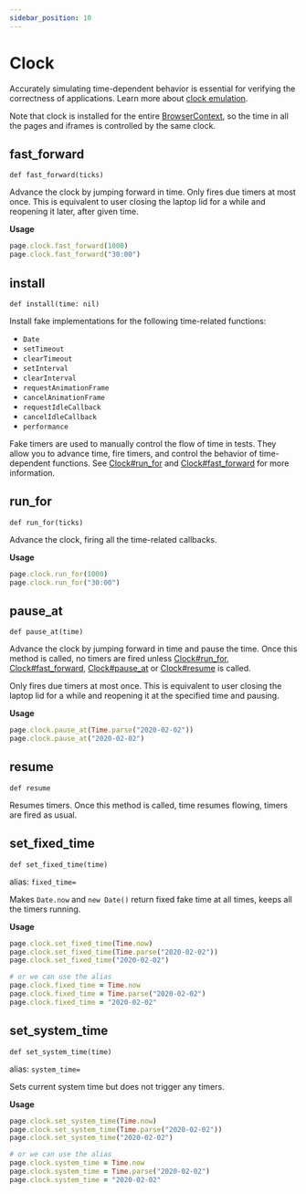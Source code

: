 ```yaml
---
sidebar_position: 10
---
```


# Clock


Accurately simulating time-dependent behavior is essential for verifying the correctness of applications. Learn more about [clock emulation](https://playwright.dev/python/docs/clock).

Note that clock is installed for the entire [BrowserContext](./browser_context), so the time
in all the pages and iframes is controlled by the same clock.

## fast_forward

```
def fast_forward(ticks)
```


Advance the clock by jumping forward in time. Only fires due timers at most once. This is equivalent to user closing the laptop lid for a while and
reopening it later, after given time.

**Usage**

```ruby
page.clock.fast_forward(1000)
page.clock.fast_forward("30:00")
```

## install

```
def install(time: nil)
```


Install fake implementations for the following time-related functions:
- `Date`
- `setTimeout`
- `clearTimeout`
- `setInterval`
- `clearInterval`
- `requestAnimationFrame`
- `cancelAnimationFrame`
- `requestIdleCallback`
- `cancelIdleCallback`
- `performance`

Fake timers are used to manually control the flow of time in tests. They allow you to advance time, fire timers, and control the behavior of time-dependent functions. See [Clock#run_for](./clock#run_for) and [Clock#fast_forward](./clock#fast_forward) for more information.

## run_for

```
def run_for(ticks)
```


Advance the clock, firing all the time-related callbacks.

**Usage**

```ruby
page.clock.run_for(1000)
page.clock.run_for("30:00")
```

## pause_at

```
def pause_at(time)
```


Advance the clock by jumping forward in time and pause the time. Once this method is called, no timers
are fired unless [Clock#run_for](./clock#run_for), [Clock#fast_forward](./clock#fast_forward), [Clock#pause_at](./clock#pause_at) or [Clock#resume](./clock#resume) is called.

Only fires due timers at most once.
This is equivalent to user closing the laptop lid for a while and reopening it at the specified time and
pausing.

**Usage**

```ruby
page.clock.pause_at(Time.parse("2020-02-02"))
page.clock.pause_at("2020-02-02")
```

## resume

```
def resume
```


Resumes timers. Once this method is called, time resumes flowing, timers are fired as usual.

## set_fixed_time

```
def set_fixed_time(time)
```
alias: `fixed_time=`


Makes `Date.now` and `new Date()` return fixed fake time at all times,
keeps all the timers running.

**Usage**

```ruby
page.clock.set_fixed_time(Time.now)
page.clock.set_fixed_time(Time.parse("2020-02-02"))
page.clock.set_fixed_time("2020-02-02")

# or we can use the alias
page.clock.fixed_time = Time.now
page.clock.fixed_time = Time.parse("2020-02-02")
page.clock.fixed_time = "2020-02-02"
```

## set_system_time

```
def set_system_time(time)
```
alias: `system_time=`


Sets current system time but does not trigger any timers.

**Usage**

```ruby
page.clock.set_system_time(Time.now)
page.clock.set_system_time(Time.parse("2020-02-02"))
page.clock.set_system_time("2020-02-02")

# or we can use the alias
page.clock.system_time = Time.now
page.clock.system_time = Time.parse("2020-02-02")
page.clock.system_time = "2020-02-02"
```
